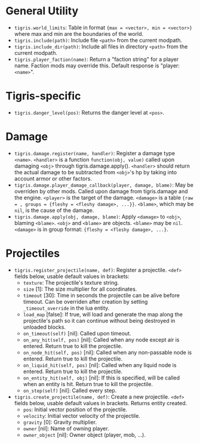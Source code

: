 # General Utility
* `tigris.world_limits`: Table in format `{max = <vector>, min = <vector>}` where max and min are the boundaries of the world.
* `tigris.include(path)`: Include file `<path>` from the current modpath.
* `tigris.include_dir(path)`: Include all files in directory `<path>` from the current modpath.
* `tigris.player_faction(name)`: Return a "faction string" for a player name. Faction mods may override this. Default response is "player:`<name>`".

# Tigris-specific
* `tigris.danger_level(pos)`: Returns the danger level at `<pos>`.

# Damage
* `tigris.damage.register(name, handler)`: Register a damage type `<name>`. `<handler>` is a function `function(obj, value)` called upon damaging `<obj>` through tigris.damage.apply(). `<handler>` should return the actual damage to be subtracted from `<obj>`'s hp by taking into account armor or other factors.
* `tigris.damage.player_damage_callback(player, damage, blame)`: May be overriden by other mods. Called upon damage from tigris.damage and the engine. `<player>` is the target of the damage. `<damage>` is a table `{raw = `<total damage>`, groups = {fleshy = <fleshy damage>, ...}}`. `<blame>`, which may be `nil`, is the cause of the damage.
* `tigris.damage.apply(obj, damage, blame)`: Apply `<damage>` to `<obj>`, blaming `<blame>`. `<obj>` and `<blame>` are objects. `<blame>` may be `nil`. `<damage>` is in group format: `{fleshy = <fleshy damage>, ...}`.

# Projectiles
* `tigris.register_projectile(name, def)`: Register a projectile. `<def>` fields below, usable default values in brackets:
  * `texture`: The projectile's texture string.
  * `size` [1]: The size multiplier for all coordinates.
  * `timeout` [30]: Time in seconds the projectile can be alive before timeout. Can be overriden after creation by setting `_timeout_override` in the lua entity.
  * `load_map` [false]: If true, will load and generate the map along the projectile's path so it can continue without being destroyed in unloaded blocks.
  * `on_timeout(self)` [nil]: Called upon timeout.
  * `on_any_hit(self, pos)` [nil]: Called when any node except air is entered. Return true to kill the projectile.
  * `on_node_hit(self, pos)` [nil]: Called when any non-passable node is entered. Return true to kill the projectile.
  * `on_liquid_hit(self, pos)` [nil]: Called when any liquid node is entered. Return true to kill the projectile.
  * `on_entity_hit(self, obj)` [nil]: If this is specified, will be called when an entity is hit. Return true to kill the projectile.
  * `on_step(self)` [nil]: Called every step.
* `tigris.create_projectile(name, def)`: Create a new projectile. `<def>` fields below, usable default values in brackets. Returns entity created.
  * `pos`: Initial vector position of the projectile.
  * `velocity`: Initial vector velocity of the projectile.
  * `gravity` [0]: Gravity multiplier.
  * `owner` [nil]: Name of owning player.
  * `owner_object` [nil]: Owner object (player, mob, ...).

